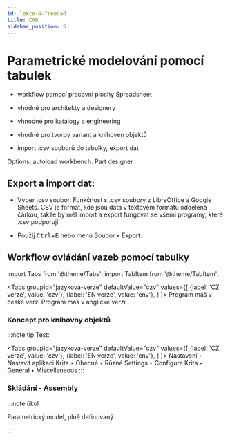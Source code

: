 ```yaml
---
id: lekce-4-freecad
title: CAD
sidebar_position: 5
---
```


# Parametrické modelování pomocí tabulek

- workflow pomocí pracovní plochy Spreadsheet

- vhodné pro architekty a designery

- vhnodné pro katalogy a engineering

- vhodné pro tvorby variant a knihoven objektů

- import .csv souborů do tabulky, export dat


Options, autoload workbench. Part designer

## Export a import dat:
- Vyber .csv soubor. Funkčnost s .csv soubory z LibreOffice a Google Sheets. CSV je formát, kde jsou data v textovém formátu oddělená čárkou, takže by měl import a export fungovat se všemi programy, které .csv podporují.

- Použij <kbd>Ctrl</kbd>+<kbd>E</kbd> nebo menu Soubor ‣ Export.

## Workflow ovládání vazeb pomocí tabulky


import Tabs from '@theme/Tabs';
import TabItem from '@theme/TabItem';

<Tabs
  groupId="jazykova-verze"
  defaultValue="czv"
  values={[
    {label: 'CZ verze', value: 'czv'},
    {label: 'EN verze', value: 'env'},
  ]
}>
<TabItem value="czv">Program máš v české verzi</TabItem>
<TabItem value="env">Program máš v anglické verzi</TabItem>
</Tabs>



### Koncept pro knihovny objektů

:::note tip
Test:

 <Tabs
  groupId="jazykova-verze"
  defaultValue="czv"
  values={[
    {label: 'CZ verze', value: 'czv'},
    {label: 'EN verze', value: 'env'},
  ]
}>
<TabItem value="czv">Nastavení ‣ Nastavit aplikaci Krita ‣ Obecné ‣ Různé</TabItem>
<TabItem value="env">Settings ‣ Configure Krita ‣ General ‣ Miscellaneous</TabItem>
</Tabs>
:::


### Skládání - Assembly

:::note úkol

Parametrický model, plně definovaný.

:::
